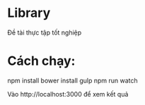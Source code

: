 # Library
Đề tài thực tập tốt nghiệp
# Cách chạy:
npm install
bower install
gulp
npm run watch

Vào http://localhost:3000 để xem kết quả
